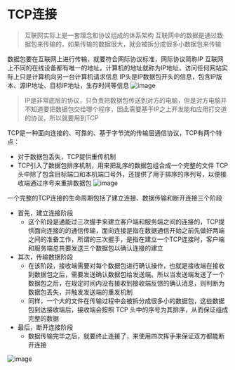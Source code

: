 # TCP连接

> 互联网实际上是一套理念和协议组成的体系架构
互联网中的数据是通过数据包来传输的，如果传输的数据很大，就会被拆分成很多小数据包来传输

数据包要在互联网上进行传输，就要符合网际协议标准，网际协议简称IP
互联网上不同的在线设备都有唯一的地址，计算机的地址就称为IP地址，访问任何网站实际上只是计算机向另一台计算机请求信息
IP头是IP数据包开头的信息，包含IP版本、源IP地址、目标IP地址，生存时间等信息
![image](https://user-images.githubusercontent.com/82852604/184895098-0bfe5d98-40db-4a11-8d49-cc587709579d.png)

> IP是非常底层的协议，只负责把数据包传送到对方的电脑，但是对方电脑并不知道要把数据包交给哪个程序，因此需要基于IP之上开发能和应用打交道的协议，所以就要用到TCP

TCP是一种面向连接的、可靠的、基于字节流的传输层通信协议，TCP有两个特点：

- 对于数据包丢失，TCP提供重传机制
- TCP引入了数据包排序机制，用来把乱序的数据包组合成一个完整的文件
TCP头中除了包含目标端口和本机端口号外，还提供了用于排序的序列号，以便接收端通过序号来重排数据包
![image](https://user-images.githubusercontent.com/82852604/184895383-f1a422ce-7ade-41ac-9c93-9fe3a24a8f41.png)

一个完整的TCP连接的生命周期包括了建立连接、数据传输和断开连接三个阶段

- 首先，建立连接阶段
  - 这个阶段是通能过三次握手来建立客户端和服务端之间的连接的，TCP提供面向连接的的通信传输，面向连接是指在数据通信开始之前先做好两端之间的准备工作，所谓的三次握手，是指在建立一个TCP连接时，客户端和服务端总共要发送三个数据包以确认连接的建立
- 其次，传输数据阶段
  - 在该阶段，接收端需要对每个数据包进行确认操作，也就是接收端在接收到数据包之后，需要发送确认数据包给发送端。所以当发送端发送了一个数据包之后，在规定时间内没有接收到接收端反馈的确认消息，则判断为数据包丢失，并触发发送端的重发机制
  - 同样，一个大的文件在传输过程中会被拆分成很多小的数据包，这些数据包到达接收端后，接收端会按照 TCP 头中的序号为其排序，从而保证组成完整的数据
- 最后，断开连接阶段
  - 数据传输完毕之后，就要终止连接了，来使用四次挥手来保证双方都能断开连接

![image](https://user-images.githubusercontent.com/82852604/184899072-85bec70a-5b5e-45f7-9df3-cf75ec51c2c7.png)
